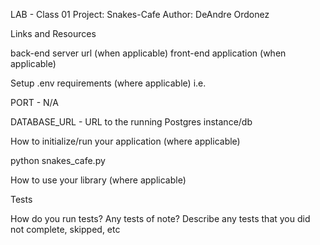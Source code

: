 LAB - Class 01
Project: Snakes-Cafe
Author: DeAndre Ordonez

Links and Resources

back-end server url (when applicable)
front-end application (when applicable)

Setup
.env requirements (where applicable)
i.e.

PORT - N/A

DATABASE_URL - URL to the running Postgres instance/db

How to initialize/run your application (where applicable)

python snakes_cafe.py

How to use your library (where applicable)

Tests

How do you run tests?
Any tests of note?
Describe any tests that you did not complete, skipped, etc
